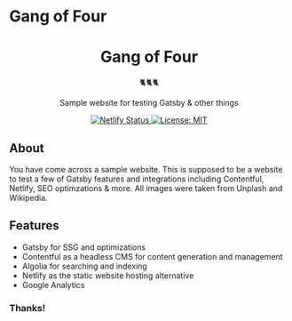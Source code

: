 # Gang of Four

<h1 align="center">
  Gang of Four
</h1>

<p align="center">
  🐈🐈🐈
</p>

<p align="center">
  Sample website for testing Gatsby & other things
</p>

<p align="center">
  <a href="https://app.netlify.com/sites/fourgang/deploys">
    <img alt="Netlify Status" src="https://api.netlify.com/api/v1/badges/81481391-8b7b-4d8b-895a-9c861de5375f/deploy-status">
  </a>
  <a href="https://opensource.org/licenses/MIT">
    <img alt="License: MIT" src="https://img.shields.io/badge/License-MIT-yellow.svg">
  </a>
</p>

<h2>About</h2>

<p>
  You have come across a sample website. This is supposed to be a website to test a few of Gatsby features and integrations including Contentful, Netlify, SEO optimzations & more. All images were taken from Unplash and Wikipedia.
</p>

<h2>Features</h2>

- Gatsby for SSG and optimizations
- Contentful as a headless CMS for content generation and management
- Algolia for searching and indexing
- Netlify as the static website hosting alternative
- Google Analytics

<h3>Thanks!</h3>
